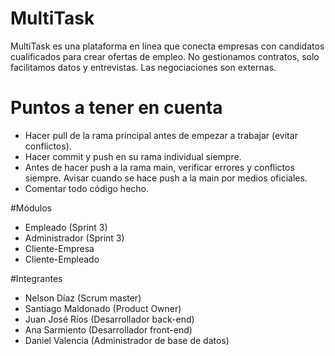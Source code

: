 # MultiTask
MultiTask es una plataforma en línea que conecta empresas con candidatos cualificados para crear ofertas de empleo. No gestionamos contratos, solo facilitamos datos y entrevistas. Las negociaciones son externas.

# Puntos a tener en cuenta
- Hacer pull de la rama principal antes de empezar a trabajar (evitar conflictos).
- Hacer commit y push en su rama individual siempre.
- Antes de hacer push a la rama main, verificar errores y conflictos siempre. Avisar cuando se hace push a la main por medios oficiales.
- Comentar todo código hecho. 

#Módulos
- Empleado (Sprint 3)
- Administrador (Sprint 3)
- Cliente-Empresa 
- Cliente-Empleado

#Integrantes 
- Nelson Díaz (Scrum master)
- Santiago Maldonado (Product Owner)
- Juan José Ríos (Desarrollador back-end)
- Ana Sarmiento (Desarrollador front-end)
- Daniel Valencia (Administrador de base de datos)
